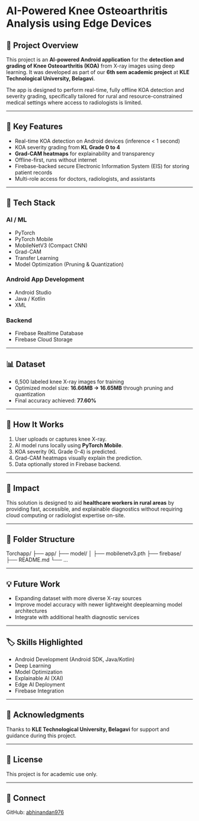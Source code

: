 # AI-Powered Knee Osteoarthritis Analysis using Edge Devices

## 📱 Project Overview

This project is an **AI-powered Android application** for the **detection and grading of Knee Osteoarthritis (KOA)** from X-ray images using deep learning. It was developed as part of our **6th sem academic project** at **KLE Technological University, Belagavi**.

The app is designed to perform real-time, fully offline KOA detection and severity grading, specifically tailored for rural and resource-constrained medical settings where access to radiologists is limited.

---

## 🎯 Key Features
- Real-time KOA detection on Android devices (inference < 1 second)
- KOA severity grading from **KL Grade 0 to 4**
- **Grad-CAM heatmaps** for explainability and transparency
- Offline-first, runs without internet
- Firebase-backed secure Electronic Information System (EIS) for storing patient records
- Multi-role access for doctors, radiologists, and assistants

---

## 🧠 Tech Stack

### **AI / ML**
- PyTorch
- PyTorch Mobile
- MobileNetV3 (Compact CNN)
- Grad-CAM
- Transfer Learning
- Model Optimization (Pruning & Quantization)

### **Android App Development**
- Android Studio
- Java / Kotlin
- XML

### **Backend**
- Firebase Realtime Database
- Firebase Cloud Storage

---

## 📊 Dataset
- 6,500 labeled knee X-ray images for training
- Optimized model size: **16.66MB → 16.65MB** through pruning and quantization
- Final accuracy achieved: **77.60%**

---

## 🚀 How It Works
1. User uploads or captures knee X-ray.
2. AI model runs locally using **PyTorch Mobile**.
3. KOA severity (KL Grade 0-4) is predicted.
4. Grad-CAM heatmaps visually explain the prediction.
5. Data optionally stored in Firebase backend.

---

## 🏥 Impact
This solution is designed to aid **healthcare workers in rural areas** by providing fast, accessible, and explainable diagnostics without requiring cloud computing or radiologist expertise on-site.

---

## 📂 Folder Structure
Torchapp/
├── app/
├── model/
│ ├── mobilenetv3.pth
├── firebase/
├── README.md
└── ...



---

## 💡 Future Work
- Expanding dataset with more diverse X-ray sources
- Improve model accuracy with newer lightweight deeplearning model architectures
- Integrate with additional health diagnostic services

---

## 🏷️ Skills Highlighted
- Android Development (Android SDK, Java/Kotlin)
- Deep Learning
- Model Optimization
- Explainable AI (XAI)
- Edge AI Deployment
- Firebase Integration

---

## 🤝 Acknowledgments
Thanks to **KLE Technological University, Belagavi** for support and guidance during this project.

---

## 📄 License
This project is for academic use only.

---

## 🔗 Connect
GitHub: [abhinandan976](https://github.com/abhinandan976)

